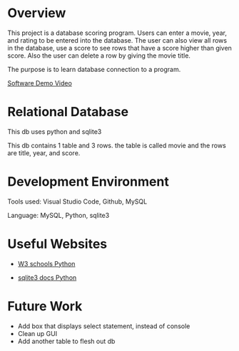 # Overview

This project is a database scoring program. Users can enter a movie, year, and rating to be entered into the database. The user can also view all rows in the database, use a score to see rows that have a score higher than given score. Also the user can delete a row by giving the movie title.

The purpose is to learn database connection to a program.

[Software Demo Video](https://youtu.be/Iw7xvDDUCCo)

# Relational Database

This db uses python and sqlite3

This db contains 1 table and 3 rows. the table is called movie and the rows are title, year, and score.

# Development Environment

Tools used: Visual Studio Code, Github, MySQL

Language: MySQL, Python, sqlite3

# Useful Websites

* [W3 schools Python](https://www.w3schools.com/python/default.asp)

* [sqlite3 docs Python](https://docs.python.org/3/library/sqlite3.html)

# Future Work

- Add box that displays select statement, instead of console
- Clean up GUI
- Add another table to flesh out db

